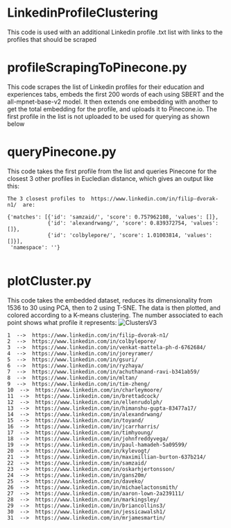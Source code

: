 # LinkedinProfileClustering
This code is used with an additional Linkedin profile .txt list with links to the profiles that should be scraped
# profileScrapingToPinecone.py 
This code scrapes the list of Linkedin profiles for their education and experiences tabs, embeds the first 200 words of each using SBERT and the all-mpnet-base-v2 model. It then extends one embedding with another to get the total embedding for the profile, and uploads it to Pinecone.io. The first profile in the list is not uploaded to be used for querying as shown below
# queryPinecone.py
This code takes the first profile from the list and queries Pinecone for the closest 3 other profiles in Eucledian distance, which gives an output like this:
```
The 3 closest profiles to  https://www.linkedin.com/in/filip-dvorak-n1/  are: 

{'matches': [{'id': 'samzaid/', 'score': 0.757962108, 'values': []},
             {'id': 'alexandrwang/', 'score': 0.839372754, 'values': []},
             {'id': 'colbylepore/', 'score': 1.01003814, 'values': []}],
 'namespace': ''}


```

# plotCluster.py
This code takes the embedded dataset, reduces its dimensionality from 1536 to 30 using PCA, then to 2 using T-SNE. The data is then plotted, and colored according to a K-means clustering. The number associated to each point shows what profile it represents:
![ClustersV3](https://user-images.githubusercontent.com/11065853/221754925-d9556da6-08c0-46de-8142-bfa7f5c77926.png)

```
1  -->  https://www.linkedin.com/in/filip-dvorak-n1/
2  -->  https://www.linkedin.com/in/colbylepore/
3  -->  https://www.linkedin.com/in/venkat-mattela-ph-d-6762684/
4  -->  https://www.linkedin.com/in/joreyramer/
5  -->  https://www.linkedin.com/in/gsuri/
6  -->  https://www.linkedin.com/in/ryzhaya/
7  -->  https://www.linkedin.com/in/achuthanand-ravi-b341ab59/
8  -->  https://www.linkedin.com/in/mltan/
9  -->  https://www.linkedin.com/in/tim-zheng/
10  -->  https://www.linkedin.com/in/charleymoore/
11  -->  https://www.linkedin.com/in/brettadcock/
12  -->  https://www.linkedin.com/in/ellenrudolph/
13  -->  https://www.linkedin.com/in/himanshu-gupta-83477a17/
14  -->  https://www.linkedin.com/in/alexandrwang/
15  -->  https://www.linkedin.com/in/toyand/
16  -->  https://www.linkedin.com/in/jcarrharris/
17  -->  https://www.linkedin.com/in/timhyoung/
18  -->  https://www.linkedin.com/in/johnfreddyvega/
19  -->  https://www.linkedin.com/in/paul-hamadeh-5a09599/
20  -->  https://www.linkedin.com/in/kylevogt/
21  -->  https://www.linkedin.com/in/maximillian-burton-637b214/
22  -->  https://www.linkedin.com/in/samzaid/
23  -->  https://www.linkedin.com/in/oskarhjertonsson/
24  -->  https://www.linkedin.com/in/gans20m/
25  -->  https://www.linkedin.com/in/daveko/
26  -->  https://www.linkedin.com/in/michaelactonsmith/
27  -->  https://www.linkedin.com/in/aaron-lown-2a239111/
28  -->  https://www.linkedin.com/in/markingsley/
29  -->  https://www.linkedin.com/in/briancollins3/
30  -->  https://www.linkedin.com/in/jessicawalsh1/
31  -->  https://www.linkedin.com/in/mrjamesmartin/
```
